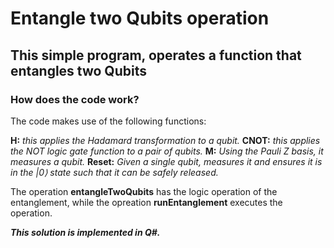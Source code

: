 # Entangle two Qubits operation
## This simple program, operates a function that entangles two Qubits

### How does the code work?

The code makes use of the following functions:

**H:** *this applies the Hadamard transformation to a qubit.*
**CNOT:** *this applies the NOT logic gate function to a pair of qubits.*
**M:** *Using the Pauli Z basis, it measures a qubit.*
**Reset:** *Given a single qubit, measures it and ensures it is in the |0⟩ state such that it can be safely released.*


The operation **entangleTwoQubits** has the logic operation of the entanglement, while the opreation **runEntanglement** executes the operation.

***This solution is implemented in Q#.***